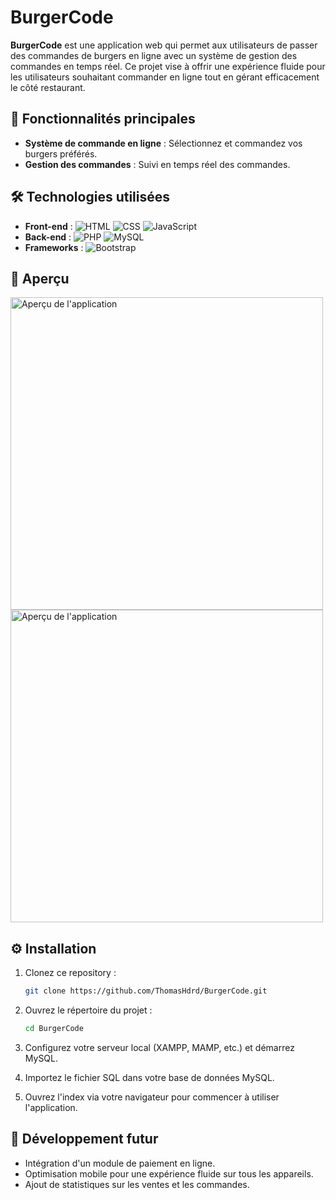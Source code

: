 # BurgerCode

**BurgerCode** est une application web qui permet aux utilisateurs de passer des commandes de burgers en ligne avec un système de gestion des commandes en temps réel. Ce projet vise à offrir une expérience fluide pour les utilisateurs souhaitant commander en ligne tout en gérant efficacement le côté restaurant.

## 🚀 Fonctionnalités principales

- **Système de commande en ligne** : Sélectionnez et commandez vos burgers préférés.
- **Gestion des commandes** : Suivi en temps réel des commandes.

## 🛠️ Technologies utilisées

- **Front-end** : ![HTML](https://img.shields.io/badge/-HTML5-E34F26?logo=html5&logoColor=fff) ![CSS](https://img.shields.io/badge/-CSS3-1572B6?logo=css3&logoColor=fff) ![JavaScript](https://img.shields.io/badge/-JavaScript-F7DF1E?logo=javascript&logoColor=333)
- **Back-end** : ![PHP](https://img.shields.io/badge/-PHP-777BB4?logo=php&logoColor=fff) ![MySQL](https://img.shields.io/badge/-MySQL-4479A1?logo=mysql&logoColor=fff)
- **Frameworks** : ![Bootstrap](https://img.shields.io/badge/-Bootstrap-563D7C?logo=bootstrap&logoColor=fff)

## 📸 Aperçu

<a href="https://thomashoudard.com">
  <img src="https://thomashoudard.com/wp-content/uploads/2024/06/Capture.png" alt="Aperçu de l'application" width="500"/>
</a>
<a href="https://thomashoudard.com">
  <img src="https://thomashoudard.com/wp-content/uploads/2024/06/Capture-1-1024x705.png" alt="Aperçu de l'application" width="500"/>
</a>

## ⚙️ Installation

1. Clonez ce repository :
   ```bash
   git clone https://github.com/ThomasHdrd/BurgerCode.git
   
2. Ouvrez le répertoire du projet :
    ```bash
    cd BurgerCode
   
3. Configurez votre serveur local (XAMPP, MAMP, etc.) et démarrez MySQL.
   
4. Importez le fichier SQL dans votre base de données MySQL.
   
5. Ouvrez l'index via votre navigateur pour commencer à utiliser l'application.

## 🌱 Développement futur
- Intégration d'un module de paiement en ligne.
- Optimisation mobile pour une expérience fluide sur tous les appareils.
- Ajout de statistiques sur les ventes et les commandes.
